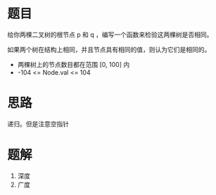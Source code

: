 # 题目
给你两棵二叉树的根节点 p 和 q ，编写一个函数来检验这两棵树是否相同。

如果两个树在结构上相同，并且节点具有相同的值，则认为它们是相同的。

- 两棵树上的节点数目都在范围 [0, 100] 内
- -104 <= Node.val <= 104

# 思路
递归。但是注意空指针

# 题解
1. 深度
2. 广度